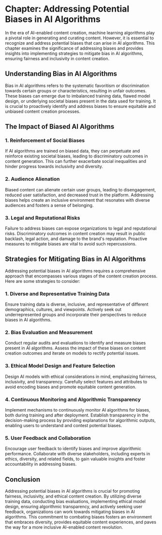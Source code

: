 Chapter: Addressing Potential Biases in AI Algorithms
=====================================================

In the era of AI-enabled content creation, machine learning algorithms play a pivotal role in generating and curating content. However, it is essential to recognize and address potential biases that can arise in AI algorithms. This chapter examines the significance of addressing biases and provides insights into implementing strategies to mitigate bias in AI algorithms, ensuring fairness and inclusivity in content creation.

**Understanding Bias in AI Algorithms**
---------------------------------------

Bias in AI algorithms refers to the systematic favoritism or discrimination towards certain groups or characteristics, resulting in unfair outcomes. These biases can emerge due to imbalanced training data, flawed model design, or underlying societal biases present in the data used for training. It is crucial to proactively identify and address biases to ensure equitable and unbiased content creation processes.

**The Impact of Biased AI Algorithms**
--------------------------------------

### **1. Reinforcement of Social Biases**

If AI algorithms are trained on biased data, they can perpetuate and reinforce existing societal biases, leading to discriminatory outcomes in content generation. This can further exacerbate social inequalities and hinder progress towards inclusivity and diversity.

### **2. Audience Alienation**

Biased content can alienate certain user groups, leading to disengagement, reduced user satisfaction, and decreased trust in the platform. Addressing biases helps create an inclusive environment that resonates with diverse audiences and fosters a sense of belonging.

### **3. Legal and Reputational Risks**

Failure to address biases can expose organizations to legal and reputational risks. Discriminatory outcomes in content creation may result in public backlash, legal action, and damage to the brand's reputation. Proactive measures to mitigate biases are vital to avoid such repercussions.

**Strategies for Mitigating Bias in AI Algorithms**
---------------------------------------------------

Addressing potential biases in AI algorithms requires a comprehensive approach that encompasses various stages of the content creation process. Here are some strategies to consider:

### **1. Diverse and Representative Training Data**

Ensure training data is diverse, inclusive, and representative of different demographics, cultures, and viewpoints. Actively seek out underrepresented groups and incorporate their perspectives to reduce biases in AI algorithms.

### **2. Bias Evaluation and Measurement**

Conduct regular audits and evaluations to identify and measure biases present in AI algorithms. Assess the impact of these biases on content creation outcomes and iterate on models to rectify potential issues.

### **3. Ethical Model Design and Feature Selection**

Design AI models with ethical considerations in mind, emphasizing fairness, inclusivity, and transparency. Carefully select features and attributes to avoid encoding biases and promote equitable content generation.

### **4. Continuous Monitoring and Algorithmic Transparency**

Implement mechanisms to continuously monitor AI algorithms for biases, both during training and after deployment. Establish transparency in the decision-making process by providing explanations for algorithmic outputs, enabling users to understand and contest potential biases.

### **5. User Feedback and Collaboration**

Encourage user feedback to identify biases and improve algorithmic performance. Collaborate with diverse stakeholders, including experts in ethics, diversity, and related fields, to gain valuable insights and foster accountability in addressing biases.

**Conclusion**
--------------

Addressing potential biases in AI algorithms is crucial for promoting fairness, inclusivity, and ethical content creation. By utilizing diverse training data, conducting bias evaluations, implementing ethical model design, ensuring algorithmic transparency, and actively seeking user feedback, organizations can work towards mitigating biases in AI algorithms. This commitment to combating biases fosters an environment that embraces diversity, provides equitable content experiences, and paves the way for a more inclusive AI-enabled content revolution.
